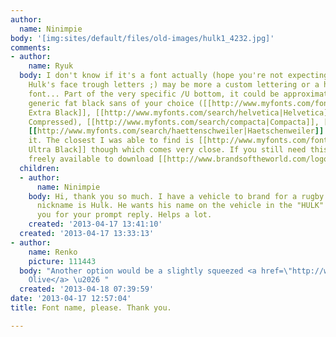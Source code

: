 ```yaml
---
author:
  name: Ninimpie
body: '[img:sites/default/files/old-images/hulk1_4232.jpg]'
comments:
- author:
    name: Ryuk
  body: I don't know if it's a font actually (hope you're not expecting one reproducing
    Hulk's face trough letters ;) may be more a custom lettering or a heavily squooshed
    font... Part of the very specific /U bottom, it could be approximate with any
    generic fat black sans of your choice ([[http://www.myfonts.com/fonts/linotype/univers/|Univers
    Extra Black]], [[http://www.myfonts.com/search/helvetica|Helvetica]] (Black or
    Compressed), [[http://www.myfonts.com/search/compacta|Compacta]], [[http://www.myfonts.com/search/impact|Impact]],
    [[http://www.myfonts.com/search/haettenschweiler|Haetschenweiler]]...) and manipulate
    it. The closest I was able to find is [[http://www.myfonts.com/fonts/linotype/francker|Francker
    Ultra Black]] though which comes very close. If you still need this logo, it is
    freely available to download [[http://www.brandsoftheworld.com/logo/hulk|here]].
  children:
  - author:
      name: Ninimpie
    body: Hi, thank you so much. I have a vehicle to brand for a rugby player, which
      nickname is Hulk. He wants his name on the vehicle in the "HULK" font. Thank
      you for your prompt reply. Helps a lot.
    created: '2013-04-17 13:41:10'
  created: '2013-04-17 13:33:13'
- author:
    name: Renko
    picture: 111443
  body: "Another option would be a slightly squeezed <a href=\"http://www.myfonts.com/fonts/urw/antique-olive/nord-d-regular/\">Antique
    Olive</a> \u2026 "
  created: '2013-04-18 07:39:59'
date: '2013-04-17 12:57:04'
title: Font name, please. Thank you.

---
```

